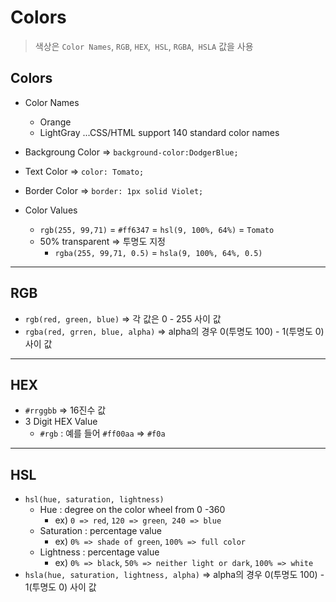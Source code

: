 # Colors

>  색상은 `Color Names`, `RGB`, `HEX`,` HSL`, `RGBA`,` HSLA` 값을 사용

## Colors

- Color Names
  - Orange
  - LightGray                   ...CSS/HTML support 140 standard color names

- Backgroung Color => `background-color:DodgerBlue;`
- Text Color => `color: Tomato;`
- Border Color => `border: 1px solid Violet;`
- Color Values
  - `rgb(255, 99,71)` = `#ff6347` = `hsl(9, 100%, 64%)` = `Tomato`
  - 50% transparent => 투명도 지정
    - `rgba(255, 99,71, 0.5)` = `hsla(9, 100%, 64%, 0.5)`

---

## RGB

- `rgb(red, green, blue)` => 각 값은 0 - 255 사이 값
- `rgba(red, grren, blue, alpha)` => alpha의 경우 0(투명도 100) - 1(투명도 0) 사이 값

---

## HEX

- `#rrggbb` => 16진수 값
- 3 Digit HEX Value
  - `#rgb` : 예를 들어 `#ff00aa` => `#f0a`

---

## HSL

- `hsl(hue, saturation, lightness)` 
  - Hue : degree on the color wheel from 0 -360
    - ex) `0 => red`, `120 => green`,` 240 => blue`
  - Saturation : percentage value
    - ex) `0% => shade of green`, `100% => full color`  
  - Lightness : percentage value
    - ex) `0% => black`, `50% => neither light or dark`, `100% => white`
- `hsla(hue, saturation, lightness, alpha)` => alpha의 경우 0(투명도 100) - 1(투명도 0) 사이 값